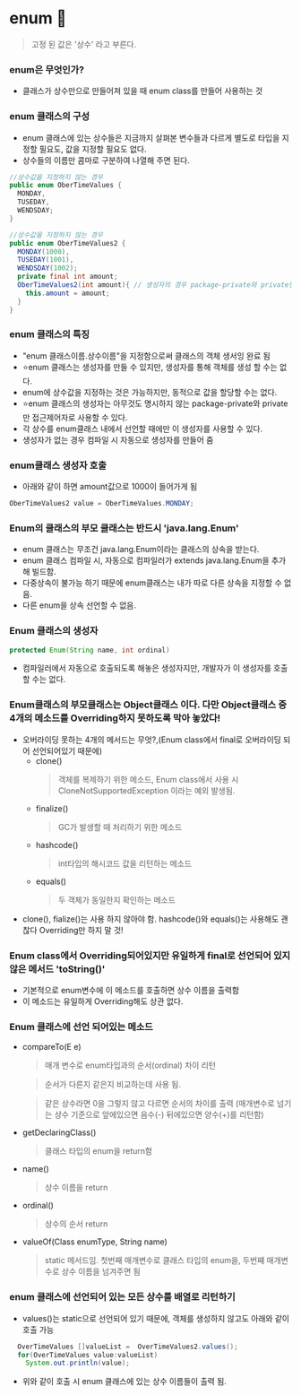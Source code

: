 # enum	:pushpin:

> 고정 된 값은 '상수' 라고 부른다.

### enum은 무엇인가?
* 클래스가 상수만으로 만들어져 있을 때 enum class를 만들어 사용하는 것

### enum 클래스의 구성
* enum 클래스에 있는 상수들은 지금까지 살펴본 변수들과 다르게 별도로 타입을 지정할 필요도, 값을 지정할 필요도 없다.
* 상수들의 이름만 콤마로 구분하여 나열해 주면 된다.
```java
//상수값을 지정하지 않는 경우
public enum OberTimeValues {
  MONDAY,
  TUSEDAY,
  WENDSDAY;
}

//상수값을 지정하지 않는 경우
public enum OberTimeValues2 {
  MONDAY(1000),
  TUSEDAY(1001),
  WENDSDAY(1002);
  private final int amount;
  OberTimeValues2(int amount){ // 생성자의 경우 package-private와 private만 접근제어자로 사용가능.
    this.amount = amount;
  }
}
```

### enum 클래스의 특징
* "enum 클래스이름.상수이름"을 지정함으로써 클래스의 객체 생서잉 완료 됨
* ⭐enum 클래스는 생성자를 만들 수 있지만, 생성자를 통해 객체를 생성 할 수는 없다.
* enum에 상수값을 지정하는 것은 가능하지만, 동적으로 값을 할당할 수는 없다.
* ⭐enum 클래스의 생성자는 아무것도 명시하지 않는 package-private와 private만 접근제어자로 사용할 수 있다.
* 각 상수를 enum클래스 내에서 선언할 때에만 이 생성자를 사용할 수 있다.
* 생성자가 없는 경우 컴파일 시 자동으로 생성자를 만들어 줌

### enum클래스 생성자 호출
* 아래와 같이 하면 amount값으로 1000이 들어가게 됨
```java
OberTimeValues2 value = OberTimeValues.MONDAY;
```

### Enum의 클래스의 부모 클래스는 반드시 'java.lang.Enum'
* enum 클래스는 무조건 java.lang.Enum이라는 클래스의 상속을 받는다.
* enum 클래스 컴파일 시, 자동으로 컴파일러가 extends java.lang.Enum을 추가해 빌드함.
* 다중상속이 불가능 하기 때문에 enum클래스는 내가 따로 다른 상속을 지정할 수 없음.
* 다른 enum을 상속 선언할 수 없음.
  
### Enum 클래스의 생성자 
  ```java
  protected Enum(String name, int ordinal)
  ```
* 컴파일러에서 자동으로 호출되도록 해놓은 생성자지만, 개발자가 이 생성자를 호출할 수는 없다.   

### Enum클래스의 부모클래스는 Object클래스 이다. 다만 Object클래스 중 4개의 메소드를 Overriding하지 못하도록 막아 놓았다!
* 오버라이딩 못하는 4개의 메서드는 무엇?,(Enum class에서 final로 오버라이딩 되어 선언되어있기 때문에)
  * clone()
    > 객체를 복제하기 위한 메소드, Enum class에서 사용 시 CloneNotSupportedException 이라는 예외 발생됨.
  * finalize()
    > GC가 발생할 때 처리하기 위한 메소드
  * hashcode()
    > int타입의 해시코드 값을 리턴하는 메소드
  * equals()
    > 두 객체가 동일한지 확인하는 메소드
* clone(), fialize()는 사용 하지 않아야 함. hashcode()와 equals()는 사용해도 괜찮다 Overriding만 하지 말 것!   

### Enum class에서 Overriding되어있지만 유일하게 final로 선언되어 있지 않은 메서드 'toString()'
* 기본적으로 enum변수에 이 메소드를 호출하면 상수 이름을 출력함
* 이 메소드는 유일하게 Overriding해도 상관 없다.   

### Enum 클래스에 선언 되어있는 메소드
* compareTo(E e)
  > 매개 변수로 enum타입과의 순서(ordinal) 차이 리턴
  
  > 순서가 다른지 같은지 비교하는데 사용 됨.
  
  > 같은 상수라면 0을 그렇지 않고 다르면 순서의 차이를 출력 (매개변수로 넘기는 상수 기준으로 앞에있으면 음수(-) 뒤에있으면 양수(+)를 리턴함)
* getDeclaringClass()
  > 클래스 타입의 enum을 return함
* name()
  > 상수 이름을 return
* ordinal()
  > 상수의 순서 return
* valueOf(Class<T> enumType, String name)
  > static 메서드임. 첫번째 매개변수로 클래스 타입의 enum을, 두번쨰 매개변수로 상수 이름을 넘겨주면 됨


### enum 클래스에 선언되어 있는 모든 상수를 배열로 리턴하기
* values()는 static으로 선언되어 있기 때문에, 객체를 생성하지 않고도 아래와 같이 호출 가능
```java
  OverTimeValues []valueList =  OverTimeValues2.values();
  for(OverTimeValues value:valueList)
    System.out.println(value);
```
* 위와 같이 호출 시 enum 클래스에 있는 상수 이름들이 출력 됨.
